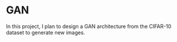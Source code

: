 # GAN

In this project, I plan to design a GAN architecture from the CIFAR-10 dataset to generate new images.
